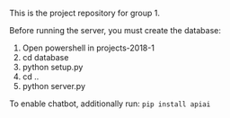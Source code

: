 This is the project repository for group 1.

Before running the server, you must create the database:
  1. Open powershell in projects-2018-1
  2. cd database
  3. python setup.py
  4. cd ..
  5. python server.py



To enable chatbot, additionally run:
```pip install apiai```
